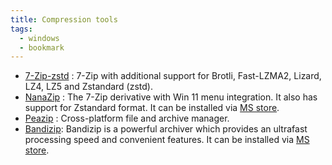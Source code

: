```yaml
---
title: Compression tools
tags:
  - windows
  - bookmark
---
```


- [7-Zip-zstd](https://github.com/mcmilk/7-Zip-zstd) : 7-Zip with additional support for Brotli, Fast-LZMA2, Lizard, LZ4, LZ5 and Zstandard (zstd).
- [NanaZip](https://github.com/M2Team/NanaZip) : The 7-Zip derivative with Win 11 menu integration. It also has support for Zstandard format. It can be installed via [MS store](https://apps.microsoft.com/detail/9n8g7tscl18r).
- [Peazip](https://github.com/peazip/PeaZip) : Cross-platform file and archive manager.
- [Bandizip](https://en.bandisoft.com/bandizip/): Bandizip is a powerful archiver which provides an ultrafast processing speed and convenient features. It can be installed via [MS store](https://apps.microsoft.com/detail/9p2w3w81sppb).
